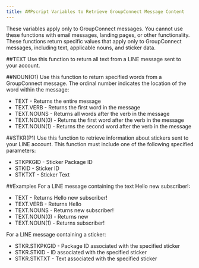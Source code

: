 ```yaml
---
title: AMPscript Variables to Retrieve GroupConnect Message Content
---
```


These variables apply only to GroupConnect messages. You cannot use these functions with email messages, landing pages, or other functionality. These functions return specific values that apply only to GroupConnect messages, including text, applicable nouns, and sticker data.

##TEXT
Use this function to return all text from a LINE message sent to your account.

##NOUN(O1)
Use this function to return specified words from a GroupConnect message. The ordinal number indicates the location of the word within the message:

* TEXT - Returns the entire message
* TEXT.VERB - Returns the first word in the message
* TEXT.NOUNS - Returns all words after the verb in the message
* TEXT.NOUN(0) - Returns the first word after the verb in the message
* TEXT.NOUN(1) - Returns the second word after the verb in the message

##STKR(P1)
Use this function to retrieve information about stickers sent to your LINE account. This function must include one of the following specified parameters:

* STKPKGID - Sticker Package ID
* STKID - Sticker ID
* STKTXT - Sticker Text

##Examples
For a LINE message containing the text Hello new subscriber!:

* TEXT - Returns Hello new subscriber!
* TEXT.VERB - Returns Hello
* TEXT.NOUNS - Returns new subscriber!
* TEXT.NOUN(0) - Returns new
* TEXT.NOUN(1) - Returns subscriber!

For a LINE message containing a sticker:

* STKR.STKPKGID - Package ID associated with the specified sticker
* STKR.STKID - ID associated with the specified sticker
* STKR.STKTXT - Text associated with the specified sticker
